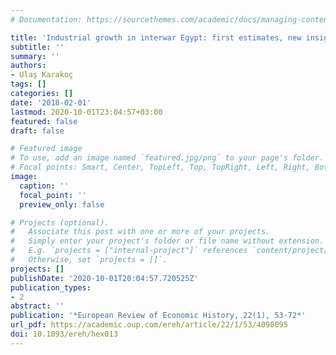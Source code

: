 ```yaml
---
# Documentation: https://sourcethemes.com/academic/docs/managing-content/

title: 'Industrial growth in interwar Egypt: first estimates, new insights'
subtitle: ''
summary: ''
authors:
- Ulaş Karakoç
tags: []
categories: []
date: '2018-02-01'
lastmod: 2020-10-01T23:04:57+03:00
featured: false
draft: false

# Featured image
# To use, add an image named `featured.jpg/png` to your page's folder.
# Focal points: Smart, Center, TopLeft, Top, TopRight, Left, Right, BottomLeft, Bottom, BottomRight.
image:
  caption: ''
  focal_point: ''
  preview_only: false

# Projects (optional).
#   Associate this post with one or more of your projects.
#   Simply enter your project's folder or file name without extension.
#   E.g. `projects = ["internal-project"]` references `content/project/deep-learning/index.md`.
#   Otherwise, set `projects = []`.
projects: []
publishDate: '2020-10-01T20:04:57.720525Z'
publication_types:
- 2
abstract: ''
publication: '*European Review of Economic History, 22(1), 53-72*'
url_pdf: https://academic.oup.com/ereh/article/22/1/53/4098095
doi: 10.1093/ereh/hex013
---
```

